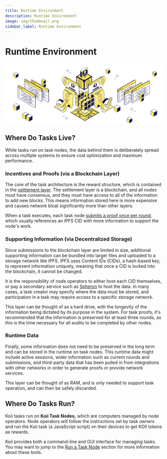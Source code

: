 ```yaml
---
title: Runtime Environment
description: Runtime Environment
image: img/thumbnail.png
sidebar_label: Runtime Environment
---
```


# Runtime Environment

![banner](../img/Runtime%20Environment.svg)

## Where Do Tasks Live?

While tasks run on task nodes, the data behind them is deliberately spread across multiple systems to ensure cost optimization and maximum performance.&#x20;

### Incentives and Proofs (via a Blockchain Layer)

The core of the task architecture is the reward structure, which is contained in the [settlement layer](/concepts/settlement-layer/k2-tick-tock-fast-blocks). The settlement layer is a blockchain, and all nodes must have consensus, and they must have access to all of the information to add new blocks. This means information stored here is more expensive and causes network bloat significantly more than other layers.&#x20;

When a task executes, each task node [submits a proof once per round](/concepts/gradual-consensus/runtime-flow), which usually references an IPFS CID with more information to support the node's work.&#x20;

### Supporting Information (via Decentralized Storage)

Since submissions to the blockchain layer are limited in size, additional supporting information can be bundled into larger files and uploaded to a storage network like IPFS. IPFS uses Content IDs (CIDs), a hash-based key, to represent information uniquely, meaning that once a CID is locked into the blockchain, it cannot be changed.&#x20;

It is the responsibility of node operators to either host each CID themselves, or pay a secondary service such as [Spheron](https://docs.spheron.network/rest-api/#creating-an-access-token) to host the data. In many cases, a task creator may specify where the data must be stored, and participation in a task may require access to a specific storage network.&#x20;

This layer can be thought of as a hard drive, with the longevity of the information being dictated by its purpose in the system. For task proofs, it's recommended that the information is preserved for at least three rounds, as this is the time necessary for all audits to be completed by other nodes.&#x20;

### Runtime Data

Finally, some information does not need to be preserved in the long term and can be stored in the runtime on task nodes. This runtime data might include active sessions, wider information such as current rounds and submissions, and third-party data that has been pulled in from integrations with other networks in order to generate proofs or provide network services.&#x20;

This layer can be thought of as RAM, and is only needed to support task operation, and can then be safely discarded.&#x20;

## Where Do Tasks Run?&#x20;

Koii tasks run on **Koii Task Nodes,** which are computers managed by node operators. Node operators will follow the instructions set by task owners and run the Koii task (a JavaScript script) on their devices to get KOII tokens as rewards.&#x20;

Koii provides both a command-line and GUI interface for managing tasks. You may want to jump to the [Run a Task Node](/run-a-node/introduction/task-nodes) section for more information about these tools.
